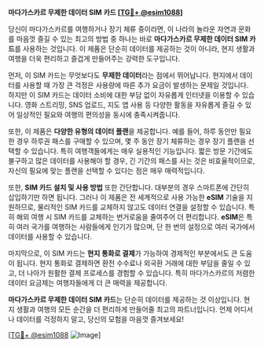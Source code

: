 **마다가스카르 무제한 데이터 SIM 카드 [[TG💪+ @esim1088](https://t.me/s/esim1088)]**

당신이 마다가스카르를 여행하거나 장기 체류 중이라면, 이 나라의 놀라운 자연과 문화를 마음껏 즐길 수 있는 최고의 방법 중 하나는 바로 **마다가스카르 무제한 데이터 SIM 카드**를 사용하는 것입니다. 이 제품은 단순히 데이터를 제공하는 것이 아니라, 현지 생활과 여행을 더욱 편리하고 즐겁게 만들어주는 강력한 도구입니다.

먼저, 이 SIM 카드는 무엇보다도 **무제한 데이터**라는 점에서 뛰어납니다. 현지에서 데이터를 사용할 때 가장 큰 걱정은 사용량에 따른 추가 요금이 발생하는 문제일 것입니다. 하지만 이 SIM 카드는 데이터 소비에 대한 부담 없이 자유롭게 인터넷을 이용할 수 있습니다. 영화 스트리밍, SNS 업로드, 지도 앱 사용 등 다양한 활동을 자유롭게 즐길 수 있어 일상적인 필요와 여행의 편의성을 동시에 충족시켜줍니다.

또한, 이 제품은 **다양한 유형의 데이터 플랜**을 제공합니다. 예를 들어, 하루 동안만 필요한 경우 하루권 패스를 구매할 수 있으며, 몇 주 동안 장기 체류하는 경우 장기 플랜을 선택할 수 있습니다. 특히 여행객들에게는 매우 실용적인 기능입니다. 짧은 방문 기간에도 불구하고 많은 데이터를 사용해야 할 경우, 긴 기간의 패스를 사는 것은 비효율적이므로, 자신의 필요에 맞는 플랜을 선택할 수 있다는 점은 매우 매력적입니다.

또한, **SIM 카드 설치 및 사용 방법** 또한 간단합니다. 대부분의 경우 스마트폰에 간단히 삽입하기만 하면 됩니다. 그러나 이 제품은 전 세계적으로 사용 가능한 **eSIM** 기술을 지원하므로, 물리적인 SIM 카드를 교체하지 않고도 데이터 연결을 설정할 수 있습니다. 특히 해외 여행 시 SIM 카드를 교체하는 번거로움을 줄여주어 더 편리합니다. **eSIM**은 특히 여러 국가를 여행하는 사람들에게 인기가 많으며, 단 한 번의 설정으로 여러 국가에서 데이터를 사용할 수 있습니다.

마지막으로, 이 SIM 카드는 **현지 통화로 결제**가 가능하여 경제적인 부분에서도 큰 도움이 됩니다. 현지 통화로 결제하면 환전 수수료나 외국환 거래에 대한 부담을 줄일 수 있고, 더 나아가 원활한 결제 프로세스를 경험할 수 있습니다. 특히 마다가스카르의 저렴한 데이터 요금제는 여행자들에게 더 큰 매력을 제공합니다.

**마다가스카르 무제한 데이터 SIM 카드**는 단순히 데이터를 제공하는 것 이상입니다. 현지 생활과 여행의 모든 순간을 더 편리하게 만들어줄 최고의 파트너입니다. 언제 어디서나 데이터를 걱정하지 말고, 당신의 모험을 마음껏 즐겨보세요! 

[[TG💪+ @esim1088](https://t.me/s/esim1088) ![Image](https://i.postimg.cc/Y0z9fWf4/image.png)]